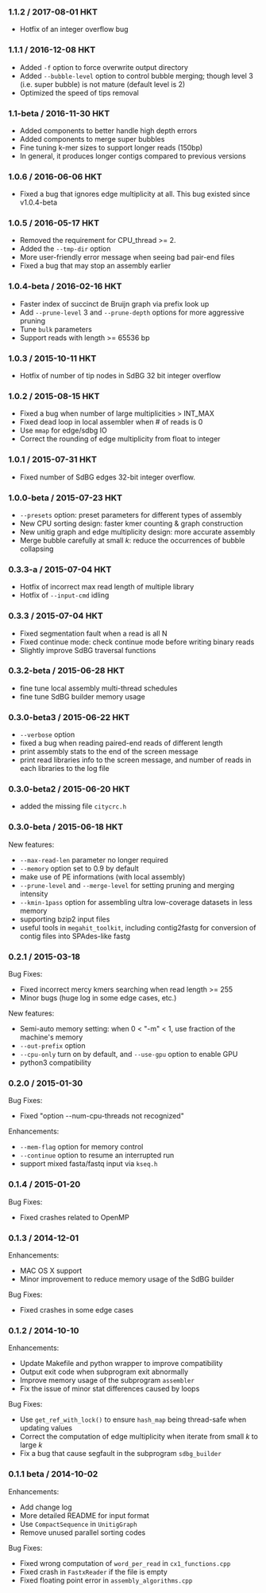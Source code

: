 ### 1.1.2 / 2017-08-01 HKT

* Hotfix of an integer overflow bug

### 1.1.1 / 2016-12-08 HKT

* Added `-f` option to force overwrite output directory
* Added `--bubble-level` option to control bubble merging; though level 3 (i.e. super bubble) is not mature (default level is 2)
* Optimized the speed of tips removal

### 1.1-beta / 2016-11-30 HKT

* Added components to better handle high depth errors
* Added components to merge super bubbles
* Fine tuning k-mer sizes to support longer reads (150bp)
* In general, it produces longer contigs compared to previous versions

### 1.0.6 / 2016-06-06 HKT

* Fixed a bug that ignores edge multiplicity at all. This bug existed since v1.0.4-beta

### 1.0.5 / 2016-05-17 HKT

* Removed the requirement for CPU_thread >= 2.
* Added the `--tmp-dir` option
* More user-friendly error message when seeing bad pair-end files
* Fixed a bug that may stop an assembly earlier

### 1.0.4-beta / 2016-02-16 HKT

* Faster index of succinct de Bruijn graph via prefix look up
* Add `--prune-level` 3 and `--prune-depth` options for more aggressive pruning
* Tune `bulk` parameters
* Support reads with length >= 65536 bp

### 1.0.3 / 2015-10-11 HKT

* Hotfix of number of tip nodes in SdBG 32 bit integer overflow

### 1.0.2 / 2015-08-15 HKT

* Fixed a bug when number of large multiplicities > INT_MAX
* Fixed dead loop in local assembler when # of reads is 0
* Use `mmap` for edge/sdbg IO
* Correct the rounding of edge multiplicity from float to integer

### 1.0.1 / 2015-07-31 HKT

* Fixed number of SdBG edges 32-bit integer overflow.

### 1.0.0-beta / 2015-07-23 HKT

* `--presets` option: preset parameters for different types of assembly
* New CPU sorting design: faster kmer counting & graph construction
* New unitig graph and edge multiplicity design: more accurate assembly
* Merge bubble carefully at small *k*: reduce the occurrences of bubble collapsing

### 0.3.3-a / 2015-07-04 HKT

* Hotfix of incorrect max read length of multiple library
* Hotfix of `--input-cmd` idling

### 0.3.3 / 2015-07-04 HKT

* Fixed segmentation fault when a read is all N
* Fixed continue mode: check continue mode before writing binary reads
* Slightly improve SdBG traversal functions

### 0.3.2-beta / 2015-06-28 HKT

* fine tune local assembly multi-thread schedules
* fine tune SdBG builder memory usage

### 0.3.0-beta3 / 2015-06-22 HKT

* `--verbose` option
* fixed a bug when reading paired-end reads of different length
* print assembly stats to the end of the screen message
* print read libraries info to the screen message, and number of reads in each libraries to the log file

### 0.3.0-beta2 / 2015-06-20 HKT

* added the missing file `citycrc.h`

### 0.3.0-beta / 2015-06-18 HKT

New features:

* `--max-read-len` parameter no longer required
* `--memory` option set to 0.9 by default
* make use of PE informations (with local assembly)
* `--prune-level` and `--merge-level` for setting pruning and merging intensity
* `--kmin-1pass` option for assembling ultra low-coverage datasets in less memory
* supporting bzip2 input files
* useful tools in `megahit_toolkit`, including contig2fastg for conversion of contig files into SPAdes-like fastg

### 0.2.1 / 2015-03-18
Bug Fixes:

* Fixed incorrect mercy kmers searching when read length >= 255
* Minor bugs (huge log in some edge cases, etc.)

New features:

* Semi-auto memory setting: when 0 < "-m" < 1, use fraction of the machine's memory
* `--out-prefix` option
* `--cpu-only` turn on by default, and `--use-gpu` option to enable GPU
* python3 compatibility

### 0.2.0 / 2015-01-30
Bug Fixes:

* Fixed "option --num-cpu-threads not recognized"

Enhancements:

* `--mem-flag` option for memory control
* `--continue` option to resume an interrupted run
* support mixed fasta/fastq input via `kseq.h`

### 0.1.4 / 2015-01-20
Bug Fixes:

* Fixed crashes related to OpenMP

### 0.1.3 / 2014-12-01

Enhancements:

* MAC OS X support
* Minor improvement to reduce memory usage of the SdBG builder

Bug Fixes:

* Fixed crashes in some edge cases

### 0.1.2 / 2014-10-10

Enhancements:

* Update Makefile and python wrapper to improve compatibility
* Output exit code when subprogram exit abnormally
* Improve memory usage of the subprogram `assembler`
* Fix the issue of minor stat differences caused by loops

Bug Fixes:

* Use `get_ref_with_lock()` to ensure `hash_map` being thread-safe when updating values
* Correct the computation of edge multiplicity when iterate from small *k* to large *k*
* Fix a bug that cause segfault in the subprogram `sdbg_builder`


### 0.1.1 beta / 2014-10-02

Enhancements:

* Add change log
* More detailed README for input format
* Use `CompactSequence` in `UnitigGraph`
* Remove unused parallel sorting codes

Bug Fixes:

* Fixed wrong computation of `word_per_read` in `cx1_functions.cpp`
* Fixed crash in `FastxReader` if the file is empty
* Fixed floating point error in `assembly_algorithms.cpp`
